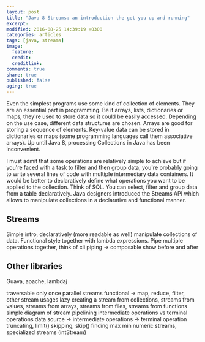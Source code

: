 ```yaml
---
layout: post
title: "Java 8 Streams: an introduction the get you up and running"
excerpt:
modified: 2016-08-25 14:39:19 +0300
categories: articles
tags: [java, streams]
image:
  feature:
  credit:
  creditlink:
comments: true
share: true
published: false
aging: true
---
```


Even the simplest programs use some kind of collection of elements. They are an essential part in programming. Be it arrays, lists, dictionaries or maps, they're used to store data so it could be easily accessed. Depending on the use case, different data structures are chosen. Arrays are good for storing a sequence of elements. Key-value data can be stored in dictionaries or maps (some programming languages call them associative arrays). Up until Java 8, processing Collections in Java has been inconvenient.

I must admit that some operations are relatively simple to achieve but if you're faced with a task to filter and then group data, you're probably going to write several lines of code with multiple intermediary data containers. It would be better to declaratively define what operations you want to be applied to the collection. Think of SQL. You can select, filter and group data from a table declaratively. Java designers introduced the Streams API which allows to manipulate collections in a declarative and functional manner.

## Streams

Simple intro, declaratively (more readable as well) manipulate collections of data. Functional style together with lambda expressions. Pipe multiple operations together, think of cli piping -> composable
show before and after

## Other libraries

Guava, apache, lambdaj

traversable only once
parallel streams
functional -> map, reduce, filter, other stream usages
lazy
creating a stream from collections, streams from values, streams from arrays, streams from files, streams from functions
simple diagram of stream pipelining
intermediate operations vs terminal operations
data source -> intermediate operations -> terminal operation
truncating, limit()
skipping, skip()
finding
max min
numeric streams, specialized streams (intStream)
